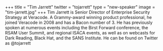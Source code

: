+++
title = "Tim Jarrett"
twitter = "tojarrett"
type = "new-speaker"
image = "tim-jarrett.jpg"
+++
Tim Jarrett is Senior Director of Enterprise Security Strategy at Veracode. A Grammy-award winning product professional, he joined Veracode in 2008 and has a Bacon number of 3. He has previously spoken at numerous events including the Birst Forward conference, the RSAM User Summit, and regional ISACA events, as well as on webcasts for Dark Reading, Black Hat, and the SANS Institute. He can be found on Twitter as @tojarrett